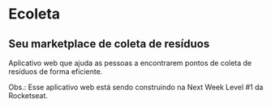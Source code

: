 # Ecoleta

## Seu marketplace de coleta de resíduos

Aplicativo web que ajuda as pessoas a encontrarem pontos de coleta de resíduos
de forma eficiente.

Obs.: Esse aplicativo web está sendo construindo na Next Week Level #1 da
Rocketseat.
